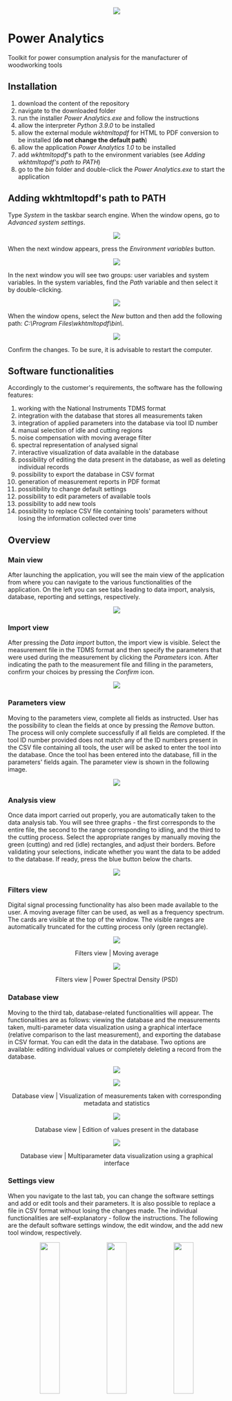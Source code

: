 <br/>
<p align="center"> 
  <img src="https://github.com/daniellechowicz/Power-Analytics/blob/main/images/header.png">
</p>

# Power Analytics
Toolkit for power consumption analysis for the manufacturer of woodworking tools

## Installation
1) download the content of the repository
2) navigate to the downloaded folder
3) run the installer _Power Analytics.exe_ and follow the instructions
4) allow the interpreter _Python 3.9.0_ to be installed
5) allow the external module _wkhtmltopdf_ for HTML to PDF conversion to be installed (<b>do not change the default path</b>)
6) allow the application _Power Analytics 1.0_ to be installed 
7) add _wkhtmltopdf_'s path to the environment variables (see _Adding wkhtmltopdf's path to PATH_)
8) go to the _bin_ folder and double-click the _Power Analytics.exe_ to start the application

## Adding wkhtmltopdf's path to PATH
Type _System_ in the taskbar search engine. When the window opens, go to _Advanced system settings_.
<p align="center"> 
  <img src="https://github.com/daniellechowicz/Power-Analytics/blob/main/images/path/path_1.png">
</p>

When the next window appears, press the _Environment variables_ button.
<p align="center"> 
  <img src="https://github.com/daniellechowicz/Power-Analytics/blob/main/images/path/path_2.png">
</p>

In the next window you will see two groups: user variables and system variables. In the system variables, find the _Path_ variable and then select it by double-clicking.
<p align="center"> 
  <img src="https://github.com/daniellechowicz/Power-Analytics/blob/main/images/path/path_3.png">
</p>

When the window opens, select the _New_ button and then add the following path: _C:\Program Files\wkhtmltopdf\bin\\_. 
<p align="center"> 
  <img src="https://github.com/daniellechowicz/Power-Analytics/blob/main/images/path/path_4.png">
</p>

Confirm the changes. To be sure, it is advisable to restart the computer.

## Software functionalities
Accordingly to the customer's requirements, the software has the following features:
1) working with the National Instruments TDMS format
2) integration with the database that stores all measurements taken
3) integration of applied parameters into the database via tool ID number
4) manual selection of idle and cutting regions
5) noise compensation with moving average filter
6) spectral representation of analysed signal
7) interactive visualization of data available in the database
8) possibility of editing the data present in the database, as well as deleting individual records
9) possibility to export the database in CSV format
10) generation of measurement reports in PDF format
11) possitibility to change default settings
12) possibility to edit parameters of available tools
13) possibility to add new tools
14) possibility to replace CSV file containing tools' parameters without losing the information collected over time

## Overview

### Main view
After launching the application, you will see the main view of the application from where you can navigate to the various functionalities of the application. On the left you can see tabs leading to data import, analysis, database, reporting and settings, respectively.
<p align="center"> 
  <img src="https://github.com/daniellechowicz/Power-Analytics/blob/main/images/main.png">
</p>

### Import view
After pressing the _Data import_ button, the import view is visible. Select the measurement file in the TDMS format and then specify the parameters that were used during the measurement by clicking the _Parameters_ icon. After indicating the path to the measurement file and filling in the parameters, confirm your choices by pressing the _Confirm_ icon.
<p align="center"> 
  <img src="https://github.com/daniellechowicz/Power-Analytics/blob/main/images/import.png">
</p>

### Parameters view
Moving to the parameters view, complete all fields as instructed. User has the possibility to clean the fields at once by pressing the _Remove_ button. The process will only complete successfully if all fields are completed. If the tool ID number provided does not match any of the ID numbers present in the CSV file containing all tools, the user will be asked to enter the tool into the database. Once the tool has been entered into the database, fill in the parameters' fields again. The parameter view is shown in the following image.
<p align="center"> 
  <img src="https://github.com/daniellechowicz/Power-Analytics/blob/main/images/parameters.png">
</p>

### Analysis view
Once data import carried out properly, you are automatically taken to the data analysis tab. You will see three graphs - the first corresponds to the entire file, the second to the range corresponding to idling, and the third to the cutting process. Select the appropriate ranges by manually moving the green (cutting) and red (idle) rectangles, and adjust their borders. Before validating your selections, indicate whether you want the data to be added to the database. If ready, press the blue button below the charts.
<p align="center"> 
  <img src="https://github.com/daniellechowicz/Power-Analytics/blob/main/images/range_selection.png">
</p>

### Filters view
Digital signal processing functionality has also been made available to the user. A moving average filter can be used, as well as a frequency spectrum. The cards are visible at the top of the window. The visible ranges are automatically truncated for the cutting process only (green rectangle).
<p align="center"> 
  <img src="https://github.com/daniellechowicz/Power-Analytics/blob/main/images/moving_average.png">
  <p align="center">
    Filters view | Moving average
  </p>
</p>
<p align="center"> 
  <img src="https://github.com/daniellechowicz/Power-Analytics/blob/main/images/psd.png">
  <p align="center">
    Filters view | Power Spectral Density (PSD)
  </p>
</p>

### Database view
Moving to the third tab, database-related functionalities will appear. The functionalities are as follows: viewing the database and the measurements taken, multi-parameter data visualization using a graphical interface (relative comparison to the last measurement), and exporting the database in CSV format. You can edit the data in the database. Two options are available: editing individual values or completely deleting a record from the database.
<p align="center"> 
  <img src="https://github.com/daniellechowicz/Power-Analytics/blob/main/images/main_database.png">
</p>

<p align="center"> 
  <img src="https://github.com/daniellechowicz/Power-Analytics/blob/main/images/database.png">
  <p align="center">
    Database view | Visualization of measurements taken with corresponding metadata and statistics
  </p>
</p>
<p align="center"> 
  <img src="https://github.com/daniellechowicz/Power-Analytics/blob/main/images/database_edit.png">
  <p align="center">
    Database view | Edition of values present in the database
  </p>
</p>
<p align="center"> 
  <img src="https://github.com/daniellechowicz/Power-Analytics/blob/main/images/visualization.png">
  <p align="center">
    Database view | Multiparameter data visualization using a graphical interface
  </p>
</p>

### Settings view
When you navigate to the last tab, you can change the software settings and add or edit tools and their parameters. It is also possible to replace a file in CSV format without losing the changes made. The individual functionalities are self-explanatory - follow the instructions. The following are the default software settings window, the edit window, and the add new tool window, respectively.
<p align="center">
  <img src="https://github.com/daniellechowicz/Power-Analytics/blob/main/images/settings.png" width="30%">
  <img src="https://github.com/daniellechowicz/Power-Analytics/blob/main/images/edit.png" width="30%">
  <img src="https://github.com/daniellechowicz/Power-Analytics/blob/main/images/add.png" width="30%">
</p>

### Report
The software has the functionality of generating reports. To generate a report with a summary of the parameters used in the measurement, as well as basic statistics, press the fourth button from the main menu. The report can only be generated if measurement data has been imported, parameters entered, and idle and cutting process ranges defined. A sample auto-generated report is shown below.
<p align="center">
  <img src="https://github.com/daniellechowicz/Power-Analytics/blob/main/images/report_1.png">
  <img src="https://github.com/daniellechowicz/Power-Analytics/blob/main/images/report_2.png">
</p>

### Settings
The user has access to some software settings. The settings can be accessed from the _Settings_ tab. The settings that can be changed are as follows:
1) group name - the name that is given to the measurement file group name when it is saved (avoid special characters)
2) channel name - the name that is given to the measurement file channel name when it is saved (avoid special characters)
3) sampling frequency - the sampling frequency used during the measurement specified in Hz
4) resampling factor - the factor by which the number of samples will be reduced (e.g. for a resampling factor of 10, the original number of samples of 1 MS will be 1 kS)
5) window size - the number of samples from which the moving average is calculated (the larger the window size, the less sensitive to noise and the more generalized the result)
6) idle start index - the default setting for the first measured value of the idle
7) idle stop index - the default setting for the last measured value of the idle
8) cutting start index - the default setting for the first measured value of the cutting
9) cutting stop index - the default setting for the last measured value of the cutting
10) CSV tools filename - the name of the CSV file that will contain the description of the tool parameters
